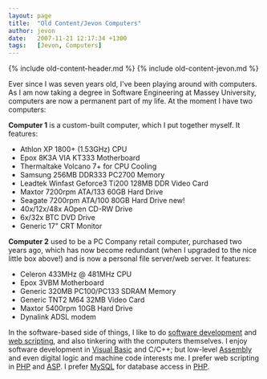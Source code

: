 ```yaml
---
layout: page
title:  "Old Content/Jevon Computers"
author: jevon
date:   2007-11-21 12:17:34 +1300
tags:   [Jevon, Computers]
---
```


{% include old-content-header.md %}
{% include old-content-jevon.md %}

Ever since I was seven years old, I've been playing around with computers. As I am now taking a degree in Software Engineering at Massey University, computers are now a permanent part of my life. At the moment I have two computers:

**Computer 1** is a custom-built computer, which I put together myself. It features:
* Athlon XP 1800+ (1.53GHz) CPU
* Epox 8K3A VIA KT333 Motherboard
* Thermaltake Volcano 7+ for CPU Cooling
* Samsung 256MB DDR333 PC2700 Memory
* Leadtek Winfast Geforce3 Ti200 128MB DDR Video Card
* Maxtor 7200rpm ATA/133 60GB Hard Drive
* Seagate 7200rpm ATA/100 80GB Hard Drive new!
* 40x/12x/48x AOpen CD-RW Drive
* 6x/32x BTC DVD Drive
* Generic 17" CRT Monitor

**Computer 2** used to be a PC Company retail computer, purchased two years ago, which has now become redundant (when I upgraded to the nice little box above!) and is now a personal file server/web server. It features:
* Celeron 433MHz @ 481MHz CPU
* Epox 3VBM Motherboard
* Generic 320MB PC100/PC133 SDRAM Memory
* Generic TNT2 M64 32MB Video Card
* Maxtor 5400rpm 10GB Hard Drive
* Dynalink ADSL modem

In the software-based side of things, I like to do [software development](software.md) and [web scripting](web-development.md), and also tinkering with the computers themselves. I enjoy software development in [Visual Basic](visual-basic.md) and C/C++; but low-level [Assembly](assembly.md) and even digital logic and machine code interests me. I prefer web scripting in [PHP](php.md) and [ASP](asp.md). I prefer [MySQL](mysql.md) for database access in [PHP](php.md).
